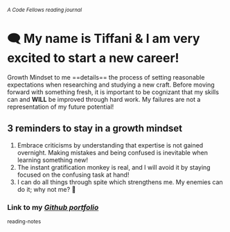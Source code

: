 <sub> *A  Code Fellows reading journal* </sub>

# :left_speech_bubble: My name is Tiffani & I am very excited to start a new career!

Growth Mindset to me ==details== the process of setting reasonable expectations when researching and studying a new craft. Before moving forward with something fresh, it is important to be cognizant that my skills can and **WILL** be improved through hard work. My failures are not a representation of my future potential!

## 3 reminders to stay in a growth mindset

1. Embrace criticisms by understanding that expertise is not gained overnight. Making mistakes and being confused is inevitable when learning something new!
2. The instant gratification monkey is real, and I will avoid it by staying focused on the confusing task at hand!
3. I can do all things through spite which strengthens me. My enemies can do it; why not me? :raised_hands:	

### **Link to my _[Github portfolio](https://github.com/tiffanirice23)_** 

<sub> reading-notes </sub>
